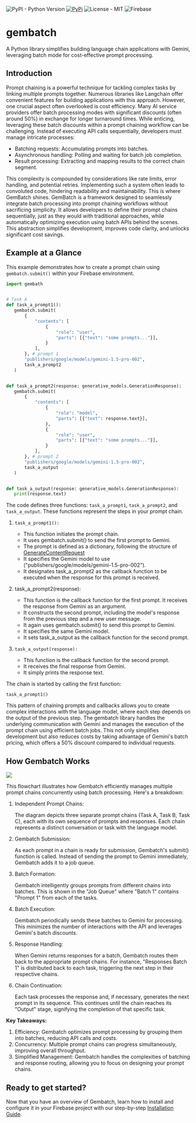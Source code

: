 ![PyPI - Python Version](https://img.shields.io/pypi/pyversions/gembatch)
[![PyPi](https://img.shields.io/badge/gembatch-v0.1.3-blue?logo=python)](https://pypi.org/project/gembatch/)
![License - MIT](https://img.shields.io/github/license/blueworrybear/gembatch.svg)
![Firebase](https://img.shields.io/badge/Fireabse-orange?logo=firebase)


# gembatch

A Python library simplifies building language chain applications with Gemini, leveraging batch mode for cost-effective prompt processing.

## Introduction

Prompt chaining is a powerful technique for tackling complex tasks by linking multiple prompts together. Numerous libraries like Langchain offer convenient features for building applications with this approach. However, one crucial aspect often overlooked is cost efficiency.
Many AI service providers offer batch processing modes with significant discounts (often around 50%) in exchange for longer turnaround times. While enticing, leveraging these batch discounts within a prompt chaining workflow can be challenging. Instead of executing API calls sequentially, developers must manage intricate processes:

- Batching requests: Accumulating prompts into batches.
- Asynchronous handling: Polling and waiting for batch job completion.
- Result processing: Extracting and mapping results to the correct chain segment.

This complexity is compounded by considerations like rate limits, error handling, and potential retries. Implementing such a system often leads to convoluted code, hindering readability and maintainability.
This is where GemBatch shines. GemBatch is a framework designed to seamlessly integrate batch processing into prompt chaining workflows without sacrificing simplicity. It allows developers to define their prompt chains sequentially, just as they would with traditional approaches, while automatically optimizing execution using batch APIs behind the scenes. This abstraction simplifies development, improves code clarity, and unlocks significant cost savings.

## Example at a Glance

This example demonstrates how to create a prompt chain using `gembatch.submit()` within your Firebase environment.

```py
import gembath


# Task A
def task_a_prompt1():
   gembatch.submit(
       {
           "contents": [
               {
                   "role": "user",
                   "parts": [{"text": "some prompts..."}],
               }
           ],
       }, # prompt 1
       "publishers/google/models/gemini-1.5-pro-002",
       task_a_prompt2
   )


def task_a_prompt2(response: generative_models.GenerationResponse):
   gembatch.submit(
       {
           "contents": [
               {
                   "role": "model",
                   "parts": [{"text": response.text}],
               },
               {
                   "role": "user",
                   "parts": [{"text": "some prompts..."}],
               }
           ],
       }, # prompt 2
       "publishers/google/models/gemini-1.5-pro-002",
       task_a_output
   )


def task_a_output(response: generative_models.GenerationResponse):
   print(response.text)

```

The code defines three functions: `task_a_prompt1`, `task_a_prompt2`, and `task_a_output`. These functions represent the steps in your prompt chain.

1. `task_a_prompt1():`

    - This function initiates the prompt chain.
    - It uses gembatch.submit() to send the first prompt to Gemini.
    - The prompt is defined as a dictionary, following the structure of [GenerateContentRequest](https://cloud.google.com/vertex-ai/generative-ai/docs/model-reference/inference#request_body)
    - It specifies the Gemini model to use ("publishers/google/models/gemini-1.5-pro-002").
    - It designates task_a_prompt2 as the callback function to be executed when the response for this prompt is received.

2. task_a_prompt2(response):

    - This function is the callback function for the first prompt. It receives the response from Gemini as an argument.
    - It constructs the second prompt, including the model's response from the previous step and a new user message.
    - It again uses gembatch.submit() to send this prompt to Gemini.
    - It specifies the same Gemini model.
    - It sets task_a_output as the callback function for the second prompt.

3. `task_a_output(response):`

    - This function is the callback function for the second prompt.
    - It receives the final response from Gemini.
    - It simply prints the response text.

The chain is started by calling the first function:

```
task_a_prompt1()
```

This pattern of chaining prompts and callbacks allows you to create complex interactions with the language model, where each step depends on the output of the previous step. The gembatch library handles the underlying communication with Gemini and manages the execution of the prompt chain using efficient batch jobs. This not only simplifies development but also reduces costs by taking advantage of Gemini's batch pricing, which offers a 50% discount compared to individual requests.


## How Gembatch Works

![](./docs/gembatch_steps.gif)

This flowchart illustrates how Gembatch efficiently manages multiple prompt chains concurrently using batch processing. Here's a breakdown:

1. Independent Prompt Chains:

    The diagram depicts three separate prompt chains (Task A, Task B, Task C), each with its own sequence of prompts and responses.
    Each chain represents a distinct conversation or task with the language model.

2. Gembatch Submission:

    As each prompt in a chain is ready for submission, Gembatch's submit() function is called.
    Instead of sending the prompt to Gemini immediately, Gembatch adds it to a job queue.

3. Batch Formation:

    Gembatch intelligently groups prompts from different chains into batches.
    This is shown in the "Job Queue" where "Batch 1" contains "Prompt 1" from each of the tasks.

4. Batch Execution:

    Gembatch periodically sends these batches to Gemini for processing.
    This minimizes the number of interactions with the API and leverages Gemini's batch discounts.

5. Response Handling:

    When Gemini returns responses for a batch, Gembatch routes them back to the appropriate prompt chains.
    For instance, "Responses Batch 1" is distributed back to each task, triggering the next step in their respective chains.

6. Chain Continuation:

    Each task processes the response and, if necessary, generates the next prompt in its sequence.
    This continues until the chain reaches its "Output" stage, signifying the completion of that specific task.

**Key Takeaways:**

1. Efficiency: Gembatch optimizes prompt processing by grouping them into batches, reducing API calls and costs.
2. Concurrency: Multiple prompt chains can progress simultaneously, improving overall throughput.
3. Simplified Management: Gembatch handles the complexities of batching and response routing, allowing you to focus on designing your prompt chains.

## Ready to get started?

Now that you have an overview of Gembatch, learn how to install and configure it in your Firebase project with our step-by-step [Installation Guide](./docs/installation.md).

